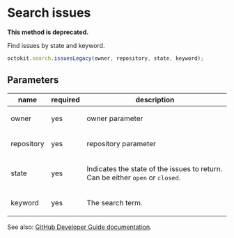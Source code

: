 # Search issues

**This method is deprecated.**

Find issues by state and keyword.

```js
octokit.search.issuesLegacy(owner, repository, state, keyword);
```

## Parameters

<table>
  <thead>
    <tr>
      <th>name</th>
      <th>required</th>
      <th>description</th>
    </tr>
  </thead>
  <tbody>
    <tr><td>owner</td><td>yes</td><td>

owner parameter

</td></tr>
<tr><td>repository</td><td>yes</td><td>

repository parameter

</td></tr>
<tr><td>state</td><td>yes</td><td>

Indicates the state of the issues to return. Can be either `open` or `closed`.

</td></tr>
<tr><td>keyword</td><td>yes</td><td>

The search term.

</td></tr>
  </tbody>
</table>

See also: [GitHub Developer Guide documentation](endpoint.documentationUrl).
